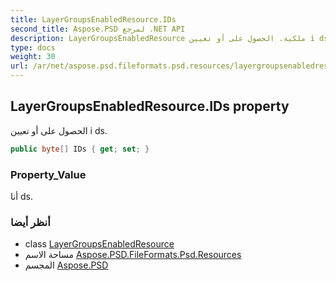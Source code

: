 ```yaml
---
title: LayerGroupsEnabledResource.IDs
second_title: Aspose.PSD لمرجع .NET API
description: LayerGroupsEnabledResource ملكية. الحصول على أو تعيين i ds.
type: docs
weight: 30
url: /ar/net/aspose.psd.fileformats.psd.resources/layergroupsenabledresource/ids/
---
```

## LayerGroupsEnabledResource.IDs property

الحصول على أو تعيين i ds.

```csharp
public byte[] IDs { get; set; }
```

### Property_Value

أنا ds.

### أنظر أيضا

* class [LayerGroupsEnabledResource](../)
* مساحة الاسم [Aspose.PSD.FileFormats.Psd.Resources](../../layergroupsenabledresource/)
* المجسم [Aspose.PSD](../../../)


